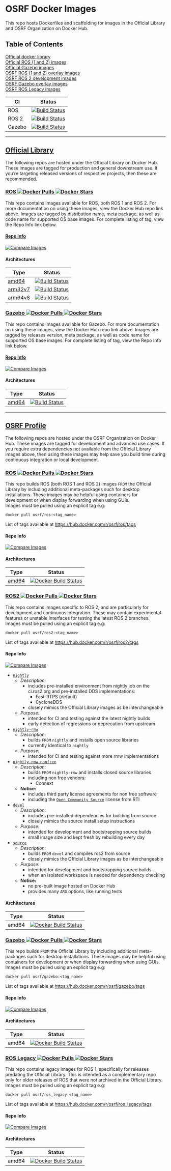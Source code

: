 # OSRF Docker Images

This repo hosts Dockerfiles and scaffolding for images in the Official Library and OSRF Organization on Docker Hub.

## Table of Contents
[Official docker library](https://github.com/osrf/docker_images/blob/master/README.md#official-library)<br/>
[Official ROS (1 and 2) images](https://github.com/osrf/docker_images/blob/master/README.md#ros--)<br/>
[Official Gazebo images](https://github.com/osrf/docker_images/blob/master/README.md#gazebo--)<br/>
[OSRF ROS (1 and 2) overlay images](https://github.com/osrf/docker_images/blob/master/README.md#ros---1)<br/>
[OSRF ROS 2 development images](https://github.com/osrf/docker_images/blob/master/README.md#ros2--)<br/>
[OSRF Gazebo overlay images](https://github.com/osrf/docker_images/blob/master/README.md#gazebo---1)<br/>
[OSRF ROS Legacy images](https://github.com/osrf/docker_images/blob/master/README.md#ros-legacy--)<br/>

| CI | Status |
|---|---|
| ROS | [![Build Status](https://github.com/osrf/docker_images/workflows/CI%20ROS%20images/badge.svg?branch=master)](https://github.com/osrf/docker_images/actions?query=workflow%3A%22CI+ROS+images%22+event%3Aschedule)
| ROS 2 | [![Build Status](https://github.com/osrf/docker_images/workflows/CI%20ROS%202%20images/badge.svg?branch=master)](https://github.com/osrf/docker_images)
| Gazebo | [![Build Status](https://github.com/osrf/docker_images/workflows/CI%20Gazebo%20images/badge.svg?branch=master)](https://github.com/osrf/docker_images/actions?query=workflow%3A%22CI+Gazebo+images%22+event%3Aschedule)

---

## [Official Library](https://docs.docker.com/docker-hub/official_images)

The following repos are hosted under the Official Library on Docker Hub. These images are tagged for production and general downstream use. If you’re targeting released versions of respective projects, then these are recommended.

### [ROS ![Docker Pulls](https://img.shields.io/docker/pulls/_/ros.svg?label=pulls) ![Docker Stars](https://img.shields.io/docker/stars/_/ros.svg?label=stars)](https://hub.docker.com/_/ros)

This repo contains images available for ROS, both ROS 1 and ROS 2.
For more documentation on using these images, view the Docker Hub repo link above.
Images are tagged by distribution name, meta package, as well as code name for supported OS base images.
For complete listing of tag, view the Repo Info link below.

#### [Repo Info](https://github.com/docker-library/repo-info/tree/master/repos/ros)

[![Compare Images](https://images.microbadger.com/badges/image/library/ros.svg)](https://microbadger.com/#/images/library/ros)

#### Architectures

| Type | Status |
|---|---|
| [amd64](https://hub.docker.com/r/amd64/ros/tags) | [![Build Status](https://doi-janky.infosiftr.net/buildStatus/icon?job=multiarch/amd64/ros)](https://doi-janky.infosiftr.net/job/multiarch/job/amd64/job/ros/) |
| [arm32v7](https://hub.docker.com/r/arm32v7/ros/tags) | [![Build Status](https://doi-janky.infosiftr.net/buildStatus/icon?job=multiarch/arm32v7/ros)](https://doi-janky.infosiftr.net/job/multiarch/job/arm32v7/job/ros/) |
| [arm64v8](https://hub.docker.com/r/arm64v8/ros/tags) | [![Build Status](https://doi-janky.infosiftr.net/buildStatus/icon?job=multiarch/arm64v8/ros)](https://doi-janky.infosiftr.net/job/multiarch/job/arm64v8/job/ros/) |

### [Gazebo ![Docker Pulls](https://img.shields.io/docker/pulls/_/gazebo.svg?label=pulls) ![Docker Stars](https://img.shields.io/docker/stars/_/gazebo.svg?label=stars)](https://hub.docker.com/_/gazebo)

This repo contains images available for Gazebo.
For more documentation on using these images, view the Docker Hub repo link above.
Images are tagged by releases version, meta package, as well as code name for supported OS base images.
For complete listing of tag, view the Repo Info link below.

#### [Repo Info](https://github.com/docker-library/repo-info/tree/master/repos/gazebo)

[![Compare Images](https://images.microbadger.com/badges/image/library/gazebo.svg)](https://microbadger.com/#/images/library/gazebo)

#### Architectures

| Type | Status |
|---|---|
| [amd64](https://hub.docker.com/r/amd64/gazebo/tags) | [![Build Status](https://doi-janky.infosiftr.net/buildStatus/icon?job=multiarch/amd64/gazebo)](https://doi-janky.infosiftr.net/job/multiarch/job/amd64/job/gazebo/) |
<!--
| [arm32v7](https://hub.docker.com/r/arm32v7/gazebo/tags) | [![Build Status](https://doi-janky.infosiftr.net/buildStatus/icon?job=multiarch/arm32v7/gazebo)](https://doi-janky.infosiftr.net/job/multiarch/job/arm32v7/job/gazebo/) |
| [arm64v8](https://hub.docker.com/r/arm64v8/gazebo/tags) | [![Build Status](https://doi-janky.infosiftr.net/buildStatus/icon?job=multiarch/arm64v8/gazebo)](https://doi-janky.infosiftr.net/job/multiarch/job/arm64v8/job/gazebo/) |
-->

---

## [OSRF Profile](https://hub.docker.com/u/osrf/)

The following repos are hosted under the OSRF Organization on Docker Hub.
These images are tagged for development and advanced use cases.
If you require extra dependencies not available from the Official Library images above, then using these images may help save you build time during continuous integration or local development.

### [ROS ![Docker Pulls](https://img.shields.io/docker/pulls/osrf/ros.svg?label=pulls) ![Docker Stars](https://img.shields.io/docker/stars/osrf/ros.svg?label=stars)](https://hub.docker.com/r/osrf/ros/)

This repo builds ROS (both ROS 1 and ROS 2) images `FROM` the Official Library by including additional meta-packages such for desktop installations.
These images may be helpful using containers for development or when display forwarding when using GUIs.<br/>
Images must be pulled using an explicit tag e.g:
```
docker pull osrf/ros:<tag_name>
```
List of tags available at https://hub.docker.com/r/osrf/ros/tags

#### Repo Info

[![Compare Images](https://images.microbadger.com/badges/image/osrf/ros.svg)](https://microbadger.com/#/images/osrf/ros)

#### Architectures

| Type | Status |
|---|---|
| [amd64](https://hub.docker.com/r/osrf/ros/tags) | [![Docker Build Status](https://img.shields.io/docker/build/osrf/ros.svg?label=build)](https://hub.docker.com/r/osrf/ros/builds/) |

### [ROS2 ![Docker Pulls](https://img.shields.io/docker/pulls/osrf/ros2.svg?label=pulls) ![Docker Stars](https://img.shields.io/docker/stars/osrf/ros2.svg?label=stars)](https://hub.docker.com/r/osrf/ros2/)

This repo contains images specific to ROS 2, and are particularly for development and continuous integration.
These may contain experimental features or unstable interfaces for testing the latest ROS 2 branches.<br/>
Images must be pulled using an explicit tag e.g:
```
docker pull osrf/ros2:<tag_name>
```
List of tags available at https://hub.docker.com/r/osrf/ros2/tags

#### Repo Info

[![Compare Images](https://images.microbadger.com/badges/image/osrf/ros2.svg)](https://microbadger.com/#/images/osrf/ros2)

- [`nightly`](ros2/nightly/nightly)
  - _Description:_
    - includes pre-installed environment from nightly job on the ci.ros2.org and pre-installed DDS implementations:
      - Fast-RTPS (default)
      - CycloneDDS
    - closely mimics the Official Library images as be interchangeable
  - _Purpose:_
    - intended for CI and testing against the latest nightly builds
    - early detection of regressions or deprecation from upstream
- [`nightly-rmw`](ros2/nightly/nightly-rmw)
  - _Description:_
    - builds `FROM` `nightly` and installs open source libraries
    - currently identical to `nightly`
  - _Purpose:_
    - intended for CI and testing against more rmw implementations
- [`nightly-rmw-nonfree`](ros2/nightly/nightly-rmw-nonfree)
  - _Description:_
    - builds `FROM` `nightly-rmw` and installs closed source libraries
    - including non free vendors:
      - Connext
  - **Notice:**
    - includes third party license agreements for non free software
    - including the [`Open Community Source`](https://www.rti.com/products/pricing/compare) license from RTI
- [`devel`](ros2/source/devel)
  - _Description:_
    - includes pre-installed dependencies for building from source
    - closely mimics the source install setup instructions 
  - _Purpose:_
    - intended for development and bootstrapping source builds
    - small image size and kept fresh by rebuilding every day
- [`source`](ros2/source/source)
  - _Description:_
    - builds `FROM` `devel` and compiles ros2 from source
    - closely mimics the Official Library images as be interchangeable
  - _Purpose:_
    - intended for development and bootstrapping source builds
    - when an isolated workspace is needed for dependency checking
  - **Notice:**
    - no pre-built image hosted on Docker Hub
    - provides many `ARG` options, like running tests

#### Architectures

| Type | Status |
|---|---|
| amd64 | [![Docker Build Status](https://img.shields.io/docker/build/osrf/ros2.svg?label=build)](https://hub.docker.com/r/osrf/ros2/builds/) |

### [Gazebo ![Docker Pulls](https://img.shields.io/docker/pulls/osrf/gazebo.svg?label=pulls) ![Docker Stars](https://img.shields.io/docker/stars/osrf/gazebo.svg?label=stars)](https://hub.docker.com/r/osrf/gazebo/)

This repo builds `FROM` the Official Library by including additional meta-packages such for desktop installations.
These images may be helpful using containers for development or when display forwarding when using GUIs.<br/>
Images must be pulled using an explicit tag e.g:
```
docker pull osrf/gazebo:<tag_name>
```
List of tags available at https://hub.docker.com/r/osrf/gazebo/tags

#### Repo Info

[![Compare Images](https://images.microbadger.com/badges/image/osrf/gazebo.svg)](https://microbadger.com/#/images/osrf/gazebo)

#### Architectures

| Type | Status |
|---|---|
| amd64 | [![Docker Build Status](https://img.shields.io/docker/build/osrf/gazebo.svg?label=build)](https://hub.docker.com/r/osrf/gazebo/builds/) |

### [ROS Legacy ![Docker Pulls](https://img.shields.io/docker/pulls/osrf/ros_legacy.svg?label=pulls) ![Docker Stars](https://img.shields.io/docker/stars/osrf/ros_legacy.svg?label=stars)](https://hub.docker.com/r/osrf/ros_legacy/)

This repo contains legacy images for ROS 1, specifically for releases predating the Official Library.
This is intended as a complementary repo only for older releases of ROS that were not archived in the Official Library.
Images must be pulled using an explicit tag e.g:
```
docker pull osrf/ros_legacy:<tag_name>
```
List of tags available at https://hub.docker.com/r/osrf/ros_legacy/tags

#### Repo Info

[![Compare Images](https://images.microbadger.com/badges/image/osrf/ros_legacy.svg)](https://microbadger.com/#/images/osrf/ros_legacy)

#### Architectures

| Type | Status |
|---|---|
| amd64 | [![Docker Build Status](https://img.shields.io/docker/build/osrf/ros_legacy.svg?label=build)](https://hub.docker.com/r/osrf/ros_legacy/builds/) |
